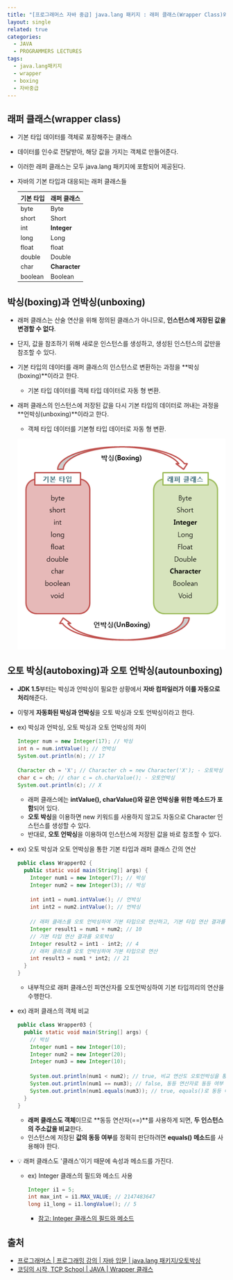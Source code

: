 ```yaml
---
title: "[프로그래머스 자바 중급] java.lang 패키지 : 래퍼 클래스(Wrapper Class)와 Boxing"
layout: single
related: true
categories:
  - JAVA
  - PROGRAMMERS LECTURES
tags:
  - java.lang패키지
  - wrapper
  - boxing
  - 자바중급
---
```


## 래퍼 클래스(wrapper class)
- 기본 타입 데이터를 객체로 포장해주는 클래스
- 데이터를 인수로 전달받아, 해당 값을 가지는 객체로 만들어준다.
- 이러한 래퍼 클래스는 모두 java.lang 패키지에 포함되어 제공된다.

- 자바의 기본 타입과 대응되는 래퍼 클래스들

  | 기본 타입 | 래퍼 클래스 |
  |:----------|:----------|
  | byte | Byte |
  | short | Short |
  | int | **Integer** |
  | long | Long |
  | float | float |
  | double | Double |
  | char | **Character** |
  | boolean | Boolean |
  
## 박싱(boxing)과 언박싱(unboxing)
- 래퍼 클래스는 산술 연산을 위해 정의된 클래스가 아니므로, **인스턴스에 저장된 값을 변경할 수 없다**.
- 단지, 값을 참조하기 위해 새로운 인스턴스를 생성하고, 생성된 인스턴스의 값만을 참조할 수 있다.
- 기본 타입의 데이터를 래퍼 클래스의 인스턴스로 변환하는 과정을 **박싱(boxing)**이라고 한다.
  - 기본 타입 데이터를 객체 타입 데이터로 자동 형 변환.
- 래퍼 클래스의 인스턴스에 저장된 값을 다시 기본 타입의 데이터로 꺼내는 과정을 **언박싱(unboxing)**이라고 한다.
  - 객체 타입 데이터를 기본형 타입 데이터로 자동 형 변환.

  ![박싱과 언박싱](/assets/images/java/boxing_unboxing.png)
  
## 오토 박싱(autoboxing)과 오토 언박싱(autounboxing)
- **JDK 1.5**부터는 박싱과 언박싱이 필요한 상황에서 **자바 컴파일러가 이를 자동으로 처리**해준다.
- 이렇게 **자동화된 박싱과 언박싱**을 오토 박싱과 오토 언박싱이라고 한다.

- ex) 박싱과 언박싱, 오토 박싱과 오토 언박싱의 차이

  ```java
  Integer num = new Integer(17); // 박싱
  int n = num.intValue(); // 언박싱
  System.out.println(n); // 17
  
  Character ch = 'X'; // Character ch = new Character('X'); - 오토박싱
  char c = ch; // char c = ch.charValue(); - 오토언박싱
  System.out.println(c); // X
  ```
  - 래퍼 클래스에는 **intValue(), charValue()와 같은 언박싱을 위한 메소드가 포함**되어 있다.
  - **오토 박싱**을 이용하면 new 키워드를 사용하지 않고도 자동으로 Character 인스턴스를 생성할 수 있다.
  - 반대로, **오토 언박싱**을 이용하여 인스턴스에 저장된 값을 바로 참조할 수 있다.
  
- ex) 오토 박싱과 오토 언박싱을 통한 기본 타입과 래퍼 클래스 간의 연산

  ```java
  public class Wrapper02 {
    public static void main(String[] args) {
      Integer num1 = new Integer(7); // 박싱
      Integer num2 = new Integer(3); // 박싱
      
      int int1 = num1.intValue(); // 언박싱
      int int2 = num2.intValue(); // 언박싱
      
      // 래퍼 클래스를 오토 언박싱하여 기본 타입으로 연산하고, 기본 타입 연산 결과를 오토 박싱
      Integer result1 = num1 + num2; // 10
      // 기본 타입 연산 결과를 오토박싱
      Integer result2 = int1 - int2; // 4
      // 래퍼 클래스를 오토 언박싱하여 기본 타입으로 연산
      int result3 = num1 * int2; // 21
    }
  }
  ```
  - 내부적으로 래퍼 클래스인 피연산자를 오토언박싱하여 기본 타입끼리의 연산을 수행한다.
  
- ex) 래퍼 클래스의 객체 비교

  ```java
  public class Wrapper03 {
    public static void main(String[] args) {
      // 박싱
      Integer num1 = new Integer(10);
      Integer num2 = new Integer(20);
      Integer num3 = new Integer(10);
      
      System.out.println(num1 < num2); // true, 비교 연산도 오토언박싱을 통해 가능
      System.out.println(num1 == num3); // false, 동등 연산자로 동등 여부 판단 X
      System.out.println(num1.equals(num3)); // true, equals()로 동등 여부 판단
    }
  }
  ```
  - **래퍼 클래스도 객체**이므로 **동등 연산자(==)**를 사용하게 되면, **두 인스턴스의 주소값을 비교**한다.
  - 인스턴스에 저장된 **값의 동등 여부**를 정확히 판단하려면 **equals() 메소드**를 사용해야 한다.
  
- 💡 래퍼 클래스도 '클래스'이기 때문에 속성과 메소드를 가진다.
  - ex) Integer 클래스의 필드와 메소드 사용
  
     ```java
     Integer i1 = 5;
     int max_int = i1.MAX_VALUE; // 2147483647
     long i1_long = i1.longValue(); // 5
     ```
     - [참고: Integer 클래스의 필드와 메소드](https://docs.oracle.com/javase/7/docs/api/java/lang/Integer.html)

## 출처
- [프로그래머스 \| 프로그래밍 강의 \| 자바 입문 \| java.lang 패키지/오토박싱](https://programmers.co.kr/learn/courses/9/lessons/251)
- [코딩의 시작, TCP School \| JAVA \| Wrapper 클래스](https://www.tcpschool.com/java/java_api_wrapper)
